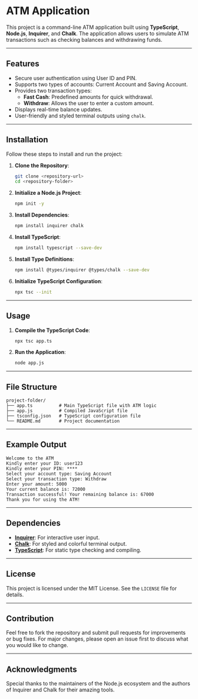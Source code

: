 # ATM Application

This project is a command-line ATM application built using **TypeScript**, **Node.js**, **Inquirer**, and **Chalk**. The application allows users to simulate ATM transactions such as checking balances and withdrawing funds.

---

## Features

- Secure user authentication using User ID and PIN.
- Supports two types of accounts: Current Account and Saving Account.
- Provides two transaction types:
  - **Fast Cash**: Predefined amounts for quick withdrawal.
  - **Withdraw**: Allows the user to enter a custom amount.
- Displays real-time balance updates.
- User-friendly and styled terminal outputs using `chalk`.

---

## Installation

Follow these steps to install and run the project:

1. **Clone the Repository**:
   ```bash
   git clone <repository-url>
   cd <repository-folder>
   ```

2. **Initialize a Node.js Project**:
   ```bash
   npm init -y
   ```

3. **Install Dependencies**:
   ```bash
   npm install inquirer chalk
   ```

4. **Install TypeScript**:
   ```bash
   npm install typescript --save-dev
   ```

5. **Install Type Definitions**:
   ```bash
   npm install @types/inquirer @types/chalk --save-dev
   ```

6. **Initialize TypeScript Configuration**:
   ```bash
   npx tsc --init
   ```

---

## Usage

1. **Compile the TypeScript Code**:
   ```bash
   npx tsc app.ts
   ```

2. **Run the Application**:
   ```bash
   node app.js
   ```

---

## File Structure

```plaintext
project-folder/
├── app.ts          # Main TypeScript file with ATM logic
├── app.js          # Compiled JavaScript file
├── tsconfig.json   # TypeScript configuration file
└── README.md       # Project documentation
```

---

## Example Output

```plaintext
Welcome to the ATM
Kindly enter your ID: user123
Kindly enter your PIN: ****
Select your account type: Saving Account
Select your transaction type: Withdraw
Enter your amount: 5000
Your current balance is: 72000
Transaction successful! Your remaining balance is: 67000
Thank you for using the ATM!
```

---

## Dependencies

- [**Inquirer**](https://www.npmjs.com/package/inquirer): For interactive user input.
- [**Chalk**](https://www.npmjs.com/package/chalk): For styled and colorful terminal output.
- [**TypeScript**](https://www.typescriptlang.org/): For static type checking and compiling.

---

## License

This project is licensed under the MIT License. See the `LICENSE` file for details.

---

## Contribution

Feel free to fork the repository and submit pull requests for improvements or bug fixes. For major changes, please open an issue first to discuss what you would like to change.

---

## Acknowledgments

Special thanks to the maintainers of the Node.js ecosystem and the authors of Inquirer and Chalk for their amazing tools.

